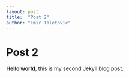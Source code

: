 ```yaml
---
layout: post
title:  "Post 2"
author: "Emir Taletovic"
---
```

# Post 2

**Hello world**, this is my second Jekyll blog post.
